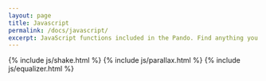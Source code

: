 ```yaml
---
layout: page
title: Javascript
permalink: /docs/javascript/
excerpt: JavaScript functions included in the Pando. Find anything you will need to include Overlay, Animations, parallax images and other useful stuff.
---
```


{% include js/shake.html %}
{% include js/parallax.html %}
{% include js/equalizer.html %}